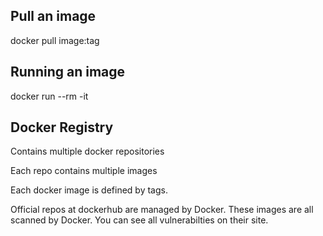 ## Pull an image
docker pull image:tag

## Running an image
docker run --rm -it 

## Docker Registry
Contains multiple docker repositories

Each repo contains multiple images

Each docker image is defined by tags.

Official repos at dockerhub are managed by Docker. These images are all scanned by Docker. You can see all vulnerabilties on their site.
